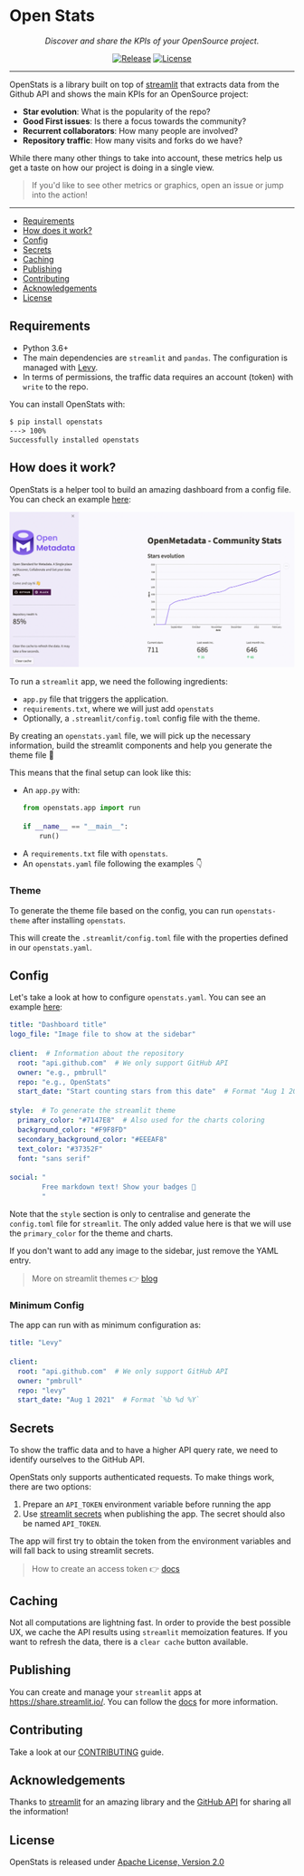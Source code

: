 # Open Stats

<div align="center">

<p align="center">
    <em>Discover and share the KPIs of your OpenSource project.</em>
</p>

[![Release](https://img.shields.io/github/release/pmbrull/open-stats/all.svg)](https://github.com/pmbrull/open-stats/releases)
[![License](https://img.shields.io/github/license/pmbrull/open-stats.svg)](LICENSE)

</div>

---

OpenStats is a library built on top of [streamlit](https://streamlit.io/) that extracts data from the Github API
and shows the main KPIs for an OpenSource project:
- **Star evolution**: What is the popularity of the repo?
- **Good First issues**: Is there a focus towards the community?
- **Recurrent collaborators**: How many people are involved?
- **Repository traffic**: How many visits and forks do we have?

While there many other things to take into account, these metrics help us get a taste on how our project is doing in
a single view.

> If you'd like to see other metrics or graphics, open an issue or jump into the action!

---

- [Requirements](#requirements)
- [How does it work?](#how-does-it-work)
- [Config](#config)
- [Secrets](#secrets)
- [Caching](#caching)
- [Publishing](#publishing)
- [Contributing](#contributing)
- [Acknowledgements](#acknowledgements)
- [License](#license)

## Requirements
- Python 3.6+
- The main dependencies are `streamlit` and `pandas`. The configuration is managed with [Levy](https://github.com/pmbrull/levy).
- In terms of permissions, the traffic data requires an account (token) with `write` to the repo.

You can install OpenStats with:

```commandline
$ pip install openstats
---> 100%
Successfully installed openstats
```

## How does it work?

OpenStats is a helper tool to build an amazing dashboard from a config file. You can check an example [here](https://github.com/pmbrull/OpenMetadata-stats):

![img](./assets/readme-screenshot.png)

To run a `streamlit` app, we need the following ingredients:

- `app.py` file that triggers the application.
- `requirements.txt`, where we will just add `openstats`
- Optionally, a `.streamlit/config.toml` config file with the theme.

By creating an `openstats.yaml` file, we will pick up the necessary information, build the streamlit components 
and help you generate the theme file 🚀

This means that the final setup can look like this:

- An `app.py` with:
  ```python
  from openstats.app import run

  if __name__ == "__main__":  
      run()
  ```
- A `requirements.txt` file with `openstats`.
- An `openstats.yaml` file following the examples 👇

### Theme

To generate the theme file based on the config, you can run `openstats-theme` after installing `openstats`.

This will create the `.streamlit/config.toml` file with the properties defined in our `openstats.yaml`.

## Config

Let's take a look at how to configure `openstats.yaml`. You can see an example [here](openstats.yaml):

```yaml
title: "Dashboard title"
logo_file: "Image file to show at the sidebar"

client:  # Information about the repository
  root: "api.github.com"  # We only support GitHub API
  owner: "e.g., pmbrull"
  repo: "e.g., OpenStats"
  start_date: "Start counting stars from this date"  # Format "Aug 1 2021" (`%b %d %Y`)

style:  # To generate the streamlit theme
  primary_color: "#7147E8"  # Also used for the charts coloring
  background_color: "#F9F8FD"
  secondary_background_color: "#EEEAF8"
  text_color: "#37352F"
  font: "sans serif"

social: "
        Free markdown text! Show your badges 💪
        "
```

Note that the `style` section is only to centralise and generate the `config.toml` file for `streamlit`. The
only added value here is that we will use the `primary_color` for the theme and charts.

If you don't want to add any image to the sidebar, just remove the YAML entry.

> More on streamlit themes 👉 [blog](https://blog.streamlit.io/introducing-theming/)

### Minimum Config

The app can run with as minimum configuration as:

```yaml
title: "Levy"

client:
  root: "api.github.com"  # We only support GitHub API
  owner: "pmbrull"
  repo: "levy"
  start_date: "Aug 1 2021"  # Format `%b %d %Y`
```

## Secrets

To show the traffic data and to have a higher API query rate, we need to identify ourselves to the GitHub API.

OpenStats only supports authenticated requests. To make things work, there are two options:

1. Prepare an `API_TOKEN` environment variable before running the app
2. Use [streamlit secrets](https://blog.streamlit.io/secrets-in-sharing-apps/) when publishing the app. The secret
    should also be named `API_TOKEN`.

The app will first try to obtain the token from the environment variables and will fall back to using streamlit secrets.

> How to create an access token 👉 [docs](https://docs.github.com/en/authentication/keeping-your-account-and-data-secure/creating-a-personal-access-token)

## Caching

Not all computations are lightning fast. In order to provide the best possible UX, we cache the API results using
`streamlit` memoization features. If you want to refresh the data, there is a `clear cache` button available.

## Publishing

You can create and manage your `streamlit` apps at https://share.streamlit.io/. You can follow the [docs](https://docs.streamlit.io/streamlit-cloud/get-started/deploy-an-app)
for more information.

## Contributing

Take a look at our [CONTRIBUTING](CONTRIBUTING.md) guide.

## Acknowledgements

Thanks to [streamlit](https://streamlit.io/) for an amazing library and the [GitHub API](https://docs.github.com/en/rest)
for sharing all the information! 

## License
OpenStats is released under [Apache License, Version 2.0](http://www.apache.org/licenses/LICENSE-2.0)
